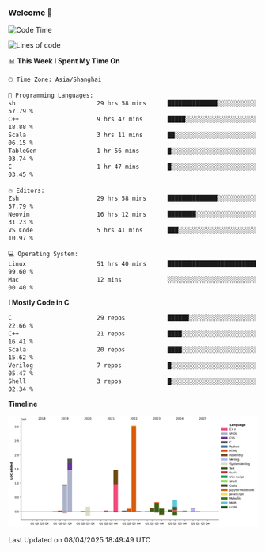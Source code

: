 ### Welcome 👋

<!--START_SECTION:waka-->
![Code Time](http://img.shields.io/badge/Code%20Time-1%2C943%20hrs%2043%20mins-blue)

![Lines of code](https://img.shields.io/badge/From%20Hello%20World%20I%27ve%20Written-8.9%20million%20lines%20of%20code-blue)

📊 **This Week I Spent My Time On** 

```text
🕑︎ Time Zone: Asia/Shanghai

💬 Programming Languages: 
sh                       29 hrs 58 mins      ██████████████░░░░░░░░░░░   57.79 % 
C++                      9 hrs 47 mins       █████░░░░░░░░░░░░░░░░░░░░   18.88 % 
Scala                    3 hrs 11 mins       ██░░░░░░░░░░░░░░░░░░░░░░░   06.15 % 
TableGen                 1 hr 56 mins        █░░░░░░░░░░░░░░░░░░░░░░░░   03.74 % 
C                        1 hr 47 mins        █░░░░░░░░░░░░░░░░░░░░░░░░   03.45 % 

🔥 Editors: 
Zsh                      29 hrs 58 mins      ██████████████░░░░░░░░░░░   57.79 % 
Neovim                   16 hrs 12 mins      ████████░░░░░░░░░░░░░░░░░   31.23 % 
VS Code                  5 hrs 41 mins       ███░░░░░░░░░░░░░░░░░░░░░░   10.97 % 

💻 Operating System: 
Linux                    51 hrs 40 mins      █████████████████████████   99.60 % 
Mac                      12 mins             ░░░░░░░░░░░░░░░░░░░░░░░░░   00.40 % 
```

**I Mostly Code in C** 

```text
C                        29 repos            ██████░░░░░░░░░░░░░░░░░░░   22.66 % 
C++                      21 repos            ████░░░░░░░░░░░░░░░░░░░░░   16.41 % 
Scala                    20 repos            ████░░░░░░░░░░░░░░░░░░░░░   15.62 % 
Verilog                  7 repos             █░░░░░░░░░░░░░░░░░░░░░░░░   05.47 % 
Shell                    3 repos             █░░░░░░░░░░░░░░░░░░░░░░░░   02.34 % 
```



**Timeline**

![Lines of Code chart](https://raw.githubusercontent.com/Bohan-hu/Bohan-hu/master/assets/bar_graph.png)


 Last Updated on 08/04/2025 18:49:49 UTC
<!--END_SECTION:waka-->



